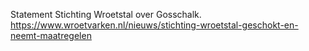 Statement Stichting Wroetstal over Gosschalk. https://www.wroetvarken.nl/nieuws/stichting-wroetstal-geschokt-en-neemt-maatregelen